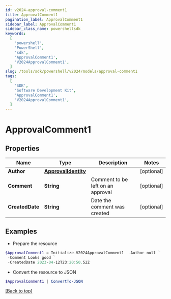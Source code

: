 ```yaml
---
id: v2024-approval-comment1
title: ApprovalComment1
pagination_label: ApprovalComment1
sidebar_label: ApprovalComment1
sidebar_class_name: powershellsdk
keywords:
  [
    'powershell',
    'PowerShell',
    'sdk',
    'ApprovalComment1',
    'V2024ApprovalComment1',
  ]
slug: /tools/sdk/powershell/v2024/models/approval-comment1
tags:
  [
    'SDK',
    'Software Development Kit',
    'ApprovalComment1',
    'V2024ApprovalComment1',
  ]
---
```


# ApprovalComment1

## Properties

| Name | Type | Description | Notes |
| --- | --- | --- | --- |
| **Author** | [**ApprovalIdentity**](approval-identity) |  | [optional] |
| **Comment** | **String** | Comment to be left on an approval | [optional] |
| **CreatedDate** | **String** | Date the comment was created | [optional] |

## Examples

- Prepare the resource

```powershell
$ApprovalComment1 = Initialize-V2024ApprovalComment1  -Author null `
 -Comment Looks good `
 -CreatedDate 2023-04-12T23:20:50.52Z
```

- Convert the resource to JSON

```powershell
$ApprovalComment1 | ConvertTo-JSON
```

[[Back to top]](#)
